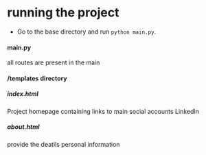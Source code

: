 # running the project
- Go to the base directory and run `python main.py`.

#### main.py
all routes are present in the main

#### /templates directory
##### index.html
Project homepage containing links to main social accounts LinkedIn
##### about.html
provide the deatils personal information
